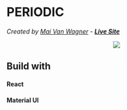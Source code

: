 # PERIODIC
*Created by <a href="https://maivw.github.io/" target="_blank">Mai Van Wagner</a> - **<a target="_blank" href="https://periodic-react.web.app/">Live Site</a>***

<p align="center">
  <img src="https://github.com/Maivw/periodic-a/blob/master/recording.gif?raw=true"/>
</p>

## Build with
#### React
#### Material UI
